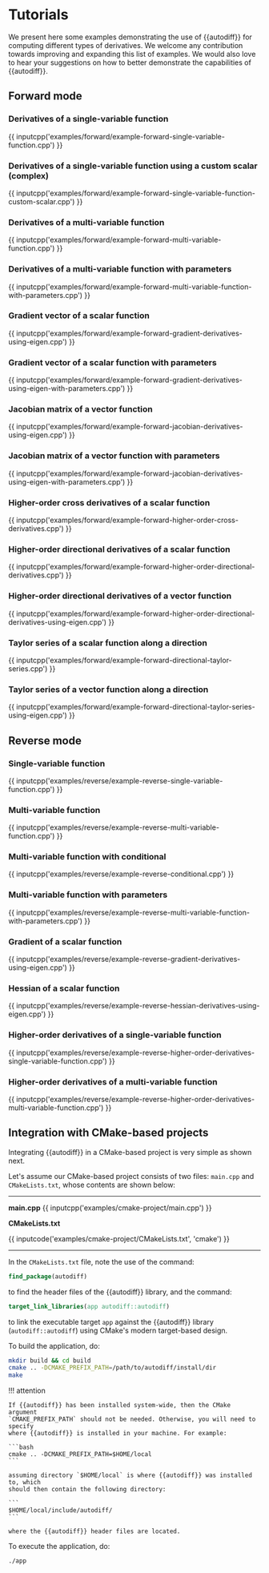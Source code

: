 # Tutorials

We present here some examples demonstrating the use of {{autodiff}} for
computing different types of derivatives. We welcome any contribution towards
improving and expanding this list of examples. We would also love to hear your
suggestions on how to better demonstrate the capabilities of {{autodiff}}.

## Forward mode

### Derivatives of a single-variable function

{{ inputcpp('examples/forward/example-forward-single-variable-function.cpp') }}

### Derivatives of a single-variable function using a custom scalar (complex)

{{ inputcpp('examples/forward/example-forward-single-variable-function-custom-scalar.cpp') }}

### Derivatives of a multi-variable function

{{ inputcpp('examples/forward/example-forward-multi-variable-function.cpp') }}

### Derivatives of a multi-variable function with parameters

{{ inputcpp('examples/forward/example-forward-multi-variable-function-with-parameters.cpp') }}

### Gradient vector of a scalar function

{{ inputcpp('examples/forward/example-forward-gradient-derivatives-using-eigen.cpp') }}

### Gradient vector of a scalar function with parameters

{{ inputcpp('examples/forward/example-forward-gradient-derivatives-using-eigen-with-parameters.cpp') }}

### Jacobian matrix of a vector function

{{ inputcpp('examples/forward/example-forward-jacobian-derivatives-using-eigen.cpp') }}

### Jacobian matrix of a vector function with parameters

{{ inputcpp('examples/forward/example-forward-jacobian-derivatives-using-eigen-with-parameters.cpp') }}

### Higher-order cross derivatives of a scalar function

{{ inputcpp('examples/forward/example-forward-higher-order-cross-derivatives.cpp') }}

### Higher-order directional derivatives of a scalar function

{{ inputcpp('examples/forward/example-forward-higher-order-directional-derivatives.cpp') }}

### Higher-order directional derivatives of a vector function

{{ inputcpp('examples/forward/example-forward-higher-order-directional-derivatives-using-eigen.cpp') }}

### Taylor series of a scalar function along a direction

{{ inputcpp('examples/forward/example-forward-directional-taylor-series.cpp') }}

### Taylor series of a vector function along a direction

{{ inputcpp('examples/forward/example-forward-directional-taylor-series-using-eigen.cpp') }}

## Reverse mode

### Single-variable function

{{ inputcpp('examples/reverse/example-reverse-single-variable-function.cpp') }}

### Multi-variable function

{{ inputcpp('examples/reverse/example-reverse-multi-variable-function.cpp') }}

### Multi-variable function with conditional

{{ inputcpp('examples/reverse/example-reverse-conditional.cpp') }}

### Multi-variable function with parameters

{{ inputcpp('examples/reverse/example-reverse-multi-variable-function-with-parameters.cpp') }}

### Gradient of a scalar function

{{ inputcpp('examples/reverse/example-reverse-gradient-derivatives-using-eigen.cpp') }}

### Hessian of a scalar function

{{ inputcpp('examples/reverse/example-reverse-hessian-derivatives-using-eigen.cpp') }}

### Higher-order derivatives of a single-variable function

{{ inputcpp('examples/reverse/example-reverse-higher-order-derivatives-single-variable-function.cpp') }}

### Higher-order derivatives of a multi-variable function

{{ inputcpp('examples/reverse/example-reverse-higher-order-derivatives-multi-variable-function.cpp') }}

## Integration with CMake-based projects

Integrating {{autodiff}} in a CMake-based project is very simple as shown next.

Let's assume our CMake-based project consists of two files: `main.cpp` and
`CMakeLists.txt`, whose contents are shown below:

----

**main.cpp**
{{ inputcpp('examples/cmake-project/main.cpp') }}

**CMakeLists.txt**

{{ inputcode('examples/cmake-project/CMakeLists.txt', 'cmake') }}

----

In the `CMakeLists.txt` file, note the use of the command:

```cmake
find_package(autodiff)
```

to find the header files of the {{autodiff}} library, and the command:

```cmake
target_link_libraries(app autodiff::autodiff)
```
to link the executable target `app` against the {{autodiff}} library
(`autodiff::autodiff`) using CMake's modern target-based design.

To build the application, do:

```bash
mkdir build && cd build
cmake .. -DCMAKE_PREFIX_PATH=/path/to/autodiff/install/dir
make
```

!!! attention

    If {{autodiff}} has been installed system-wide, then the CMake argument
    `CMAKE_PREFIX_PATH` should not be needed. Otherwise, you will need to specify
    where {{autodiff}} is installed in your machine. For example:

    ```bash
    cmake .. -DCMAKE_PREFIX_PATH=$HOME/local
    ```

    assuming directory `$HOME/local` is where {{autodiff}} was installed to, which
    should then contain the following directory:

    ```
    $HOME/local/include/autodiff/
    ```

    where the {{autodiff}} header files are located.

To execute the application, do:

```bash
./app
```
